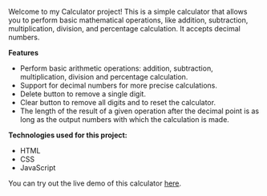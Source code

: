 Welcome to my Calculator project! This is a simple calculator that allows you to perform basic mathematical operations, like addition, subtraction, multiplication, division, and percentage calculation. It accepts decimal numbers.

**Features**

* Perform basic arithmetic operations: addition, subtraction, multiplication, division and percentage calculation.
* Support for decimal numbers for more precise calculations.
* Delete button to remove a single digit.
* Clear button to remove all digits and to reset the calculator.
* Тhe length of the result of a given operation after the decimal point is as long as the output numbers with which the calculation is made.


**Technologies used for this project:**

* HTML
* CSS
* JavaScript


You can try out the live demo of this calculator [here](https://TodorBonev.github.io/Calculator).

